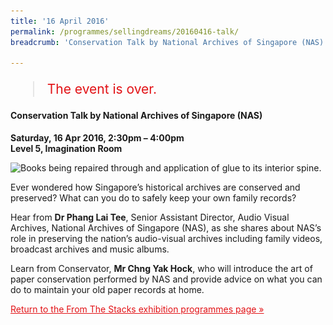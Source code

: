 ```yaml
---
title: '16 April 2016'
permalink: /programmes/sellingdreams/20160416-talk/
breadcrumb: 'Conservation Talk by National Archives of Singapore (NAS)'

---
```


<blockquote style="color: #E21216; font-size: 150%;">The event is over.</blockquote>

<h4>Conservation Talk by National Archives of Singapore (NAS)</h4>

<p><strong>Saturday, 16 Apr 2016, 2:30pm – 4:00pm</strong><br>
<strong>Level 5, Imagination Room</strong></p>

<img srcset="/images/event-images/from-the-stacks-onsite/fts04_400w.jpg 400w, /images/event-images/from-the-stacks-onsite/FTS04.jpg 1000w" sizes="(max-width: 500px) 40vw, 100vw" height="504" width="1000" src="/images/event-images/from-the-stacks-onsite/FTS04_400w.jpg" alt="Books being repaired through and application of glue to its interior spine.">

<p>Ever wondered how Singapore’s historical archives are conserved and preserved? What can you do to safely keep your own family records?</p>

<p>Hear from <strong>Dr Phang Lai Tee</strong>, Senior Assistant Director, Audio Visual Archives, National Archives of Singapore (NAS), as she shares about NAS’s role in preserving the nation’s audio-visual archives including family videos, broadcast archives and music albums.</p>

<p>Learn from Conservator, <strong>Mr Chng Yak Hock</strong>, who will introduce the art of paper conservation performed by NAS and provide advice on what you can do to maintain your old paper records at home.</p>

<a href="/exhibitions/past-exhibitions/fromthestacks/programmes/" style="color:#E21216;">Return to the From The Stacks exhibition programmes page &#187;</a>